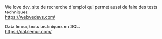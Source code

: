We love dev, site de recherche d'emploi qui permet aussi de faire des tests techniques: \
https://welovedevs.com/

Data lemur, tests techniques en SQL: \
https://datalemur.com/